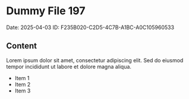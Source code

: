 # Dummy File 197

Date: 2025-04-03
ID: F235B020-C2D5-4C7B-A1BC-A0C105960533

## Content

Lorem ipsum dolor sit amet, consectetur adipiscing elit.
Sed do eiusmod tempor incididunt ut labore et dolore magna aliqua.

* Item 1
* Item 2
* Item 3
